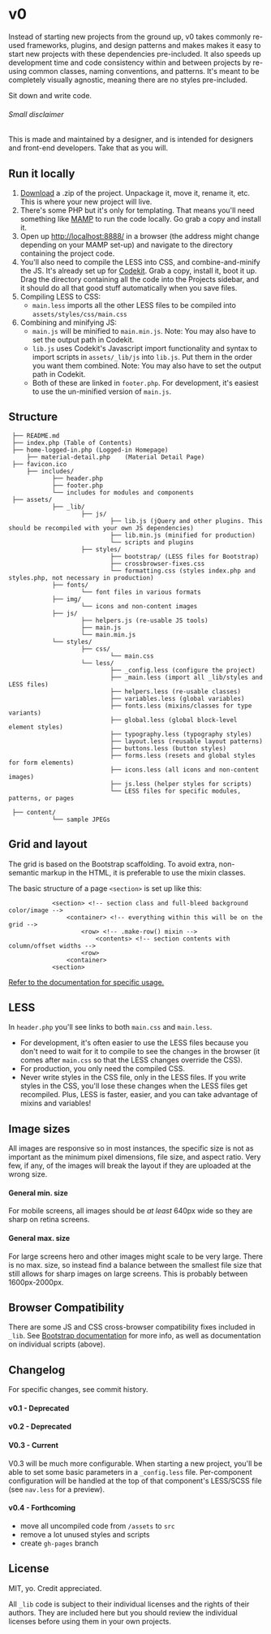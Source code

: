 # v0
Instead of starting new projects from the ground up, v0 takes commonly re-used frameworks, plugins, and design patterns and makes makes it easy to start new projects with these dependencies pre-included. It also speeds up development time and code consistency within and between projects by re-using common classes, naming conventions, and patterns. It's meant to be completely visually agnostic, meaning there are no styles pre-included.

Sit down and write code.

###### Small disclaimer
This is made and maintained by a designer, and is intended for designers and front-end developers. Take that as you will.

## Run it locally
1. [Download](https://github.com/jheftmann/new_site/archive/master.zip) a .zip of the project. Unpackage it, move it, rename it, etc. This is where your new project will live.
1. There's some PHP but it's only for templating. That means you'll need something like [MAMP](http://www.mamp.info/en/index.html) to run the code locally. Go grab a copy and install it.
2. Open up [http://localhost:8888/](http://localhost:8888/) in a browser (the address might change depending on your MAMP set-up) and navigate to the directory containing the project code.
3. You'll also need to compile the LESS into CSS, and combine-and-minify the JS. It's already set up for [Codekit](http://incident57.com/codekit/). Grab a copy, install it, boot it up. Drag the directory containing all the code into the Projects sidebar, and it should do all that good stuff automatically when you save files.
4. Compiling LESS to CSS:
	- `main.less` imports all the other LESS files to be compiled into `assets/styles/css/main.css`
5. Combining and minifying JS:
	- `main.js` will be minified to `main.min.js`. Note: You may also have to set the output path in Codekit.
	- `lib.js` uses Codekit's Javascript import functionality and syntax to import scripts in `assets/_lib/js` into `lib.js`. Put them in the order you want them combined. Note: You may also have to set the output path in Codekit.
	- Both of these are linked in `footer.php`. For development, it's easiest to use the un-minified version of `main.js`.

## Structure
     ├── README.md
     ├── index.php (Table of Contents)
     ├── home-logged-in.php (Logged-in Homepage)
		 ├── material-detail.php	(Material Detail Page)
     ├── favicon.ico
		 ├── includes/
				├── header.php
				├── footer.php
				└── includes for modules and components
     ├── assets/
				├── _lib/
						├── js/
								├── lib.js (jQuery and other plugins. This should be recompiled with your own JS dependencies)
								├── lib.min.js (minified for production)
								└── scripts and plugins
						├── styles/
								├── bootstrap/ (LESS files for Bootstrap)
								├── crossbrowser-fixes.css
								└── formatting.css (styles index.php and styles.php, not necessary in production)
				├── fonts/
						└── font files in various formats
				├── img/
						└── icons and non-content images
				├── js/
						├── helpers.js (re-usable JS tools)
						├── main.js
						└── main.min.js
				└── styles/
						├── css/
								└── main.css
						└── less/
								├── _config.less (configure the project)
								├── _main.less (import all _lib/styles and LESS files)
								├── helpers.less (re-usable classes)
								├── variables.less (global variables)
								├── fonts.less (mixins/classes for type variants)
								├── global.less (global block-level element styles)
								├── typography.less (typography styles)
								├── layout.less (reusable layout patterns)
								├── buttons.less (button styles)
								├── forms.less (resets and global styles for form elements)
								├── icons.less (all icons and non-content images)
								├── js.less (helper styles for scripts)
								└── LESS files for specific modules, patterns, or pages

     ├── content/
				└── sample JPEGs

## Grid and layout
The grid is based on the Bootstrap scaffolding. To avoid extra, non-semantic markup in the HTML, it is preferable to use the mixin classes.

The basic structure of a page `<section>` is set up like this:

				<section> <!-- section class and full-bleed background color/image -->
					<container> <!-- everything within this will be on the grid -->
						<row> <!-- .make-row() mixin -->
							<contents> <!-- section contents with column/offset widths -->
						<row>
					<container>
				<section>

[Refer to the documentation for specific usage.](http://getbootstrap.com/css/#grid)

## LESS
In `header.php` you'll see links to both `main.css` and `main.less`.
- For development, it's often easier to use the LESS files because you don't need to wait for it to compile to see the changes in the browser (it comes after `main.css` so that the LESS changes override the CSS).
- For production, you only need the compiled CSS.
- Never write styles in the CSS file, only in the LESS files. If you write styles in the CSS, you'll lose these changes when the LESS files get recompiled. Plus, LESS is faster, easier, and you can take advantage of mixins and variables!

## Image sizes
All images are responsive so in most instances, the specific size is not as important as the minimum pixel dimensions, file size, and aspect ratio. Very few, if any, of the images will break the layout if they are uploaded at the wrong size.

#### General min. size
For mobile screens, all images should be *at least* 640px wide so they are sharp on retina screens.

#### General max. size
For large screens hero and other images might scale to be very large. There is no max. size, so instead find a balance between the smallest file size that still allows for sharp images on large screens. This is probably between 1600px-2000px.

## Browser Compatibility
There are some JS and CSS cross-browser compatibility fixes included in `_lib`. See [Bootstrap documentation](http://getbootstrap.com/getting-started/#support) for more info, as well as documentation on individual scripts (above).

## Changelog
For specific changes, see commit history.

#### v0.1 - Deprecated

#### v0.2 - Deprecated

#### V0.3 - Current
V0.3 will be much more configurable. When starting a new project, you'll be able to set some basic parameters in a `_config.less` file. Per-component configuration will be handled at the top of that component's LESS/SCSS file (see `nav.less` for a preview).

#### v0.4 - Forthcoming
- move all uncompiled code from `/assets` to `src`
- remove a lot unused styles and scripts
- create `gh-pages` branch


## License
MIT, yo. Credit appreciated.

All `_lib` code is subject to their individual licenses and the rights of their authors. They are included here but you should review the individual licenses before using them in your own projects.

